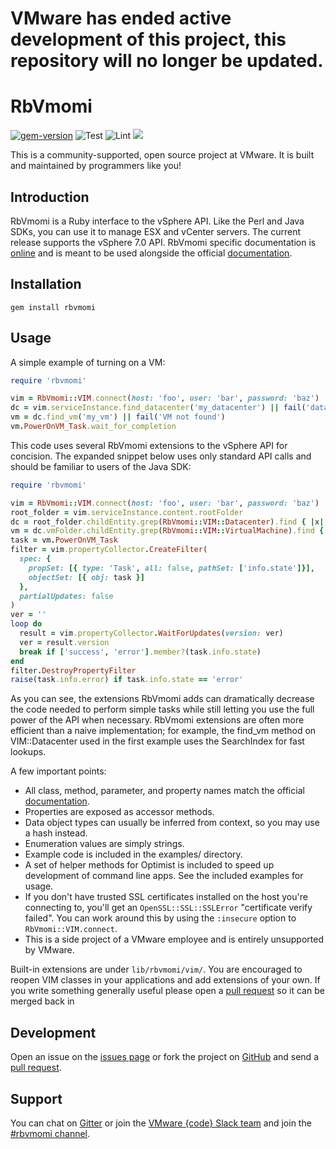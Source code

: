# VMware has ended active development of this project, this repository will no longer be updated.
# RbVmomi

[<img src="https://badge.fury.io/rb/rbvmomi.svg" alt="gem-version">](https://rubygems.org/gems/rbvmomi) 
![Test](https://github.com/vmware/rbvmomi/workflows/Test/badge.svg)
![Lint](https://github.com/vmware/rbvmomi/workflows/Lint/badge.svg)
[<img src="https://badges.gitter.im/vmware/rbvmomi.svg">](https://gitter.im/vmware/rbvmomi)

This is a community-supported, open source project at VMware. It is built and
maintained by programmers like you!

## Introduction

RbVmomi is a Ruby interface to the vSphere API. Like the Perl and Java SDKs,
you can use it to manage ESX and vCenter servers. The current release
supports the vSphere 7.0 API. RbVmomi specific documentation is
[online](http://rdoc.info/github/vmware/rbvmomi/master/frames) and is meant to
be used alongside the official [documentation](http://pubs.vmware.com/vsphere-65/index.jsp#com.vmware.wssdk.apiref.doc/right-pane.html).

## Installation

    gem install rbvmomi

## Usage

A simple example of turning on a VM:

```ruby
require 'rbvmomi'

vim = RbVmomi::VIM.connect(host: 'foo', user: 'bar', password: 'baz')
dc = vim.serviceInstance.find_datacenter('my_datacenter') || fail('datacenter not found')
vm = dc.find_vm('my_vm') || fail('VM not found')
vm.PowerOnVM_Task.wait_for_completion
```

This code uses several RbVmomi extensions to the vSphere API for concision.
The expanded snippet below uses only standard API calls and should be familiar
to users of the Java SDK:

```ruby
require 'rbvmomi'

vim = RbVmomi::VIM.connect(host: 'foo', user: 'bar', password: 'baz')
root_folder = vim.serviceInstance.content.rootFolder
dc = root_folder.childEntity.grep(RbVmomi::VIM::Datacenter).find { |x| x.name == 'mydatacenter' } || fail('datacenter not found')
vm = dc.vmFolder.childEntity.grep(RbVmomi::VIM::VirtualMachine).find { |x| x.name == 'my_vm' } || fail('VM not found')
task = vm.PowerOnVM_Task
filter = vim.propertyCollector.CreateFilter(
  spec: {
    propSet: [{ type: 'Task', all: false, pathSet: ['info.state']}],
    objectSet: [{ obj: task }]
  },
  partialUpdates: false
)
ver = ''
loop do
  result = vim.propertyCollector.WaitForUpdates(version: ver)
  ver = result.version
  break if ['success', 'error'].member?(task.info.state)
end
filter.DestroyPropertyFilter
raise(task.info.error) if task.info.state == 'error'
```

As you can see, the extensions RbVmomi adds can dramatically decrease the code
needed to perform simple tasks while still letting you use the full power of
the API when necessary. RbVmomi extensions are often more efficient than a
naive implementation; for example, the find_vm method on VIM::Datacenter used
in the first example uses the SearchIndex for fast lookups.

A few important points:

*   All class, method, parameter, and property names match the official [documentation](http://pubs.vmware.com/vsphere-65/index.jsp#com.vmware.wssdk.apiref.doc/right-pane.html).
*   Properties are exposed as accessor methods.
*   Data object types can usually be inferred from context, so you may use a hash instead.
*   Enumeration values are simply strings.
*   Example code is included in the examples/ directory.
*   A set of helper methods for Optimist is included to speed up development of
    command line apps. See the included examples for usage.
*   If you don't have trusted SSL certificates installed on the host you're
    connecting to, you'll get an `OpenSSL::SSL::SSLError` "certificate verify
    failed". You can work around this by using the `:insecure` option to
    `RbVmomi::VIM.connect`.
*   This is a side project of a VMware employee and is entirely unsupported by
    VMware.


Built-in extensions are under `lib/rbvmomi/vim/`. You are encouraged to reopen
VIM classes in your applications and add extensions of your own. If you write
something generally useful please open a [pull request](https://github.com/vmware/rbvmomi/pulls) so it can be merged back in

## Development

Open an issue on the [issues page](https://github.com/vmware/rbvmomi/issues)
or  fork the project on [GitHub](https://github.com/vmware/rbvmomi) and send a
[pull request](https://github.com/vmware/rbvmomi/pulls).

## Support

You can chat on [Gitter](https://gitter.im/vmware/rbvmomi) or join the [VMware {code} Slack team](https://vmwarecode.slack.com/) and join the [#rbvmomi channel](https://vmwarecode.slack.com/messages/rbvmomi).
